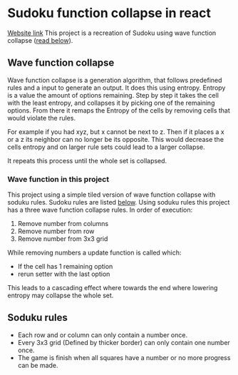 # Sudoku function collapse in react
[Website link](https://peoplestealusernames.github.io/sudoku-wave-collapse/)
This project is a recreation of Sudoku using wave function collapse ([read below](https://github.com/peoplestealusernames/sudoku-wave-collapse#wave-function-collapse)).

## Wave function collapse
Wave function collapse is a generation algorithm, that follows predefined rules and a input to generate an output.
It does this using entropy. Entropy is a value the amount of options remaining.
Step by step it takes the cell with the least entropy, and collapses it by picking one of the remaining options.
From there it remaps the Entropy of the cells by removing cells that would violate the rules.

For example if you had xyz, but x cannot be next to z.
Then if it places a x or a z its neighbor can no longer be its opposite.
This would decrease the cells entropy and on larger rule sets could lead to a larger collapse.

It repeats this process until the whole set is collapsed.
### Wave function in this project
This project using a simple tiled version of wave function collapse with soduku rules.
Sudoku rules are listed [below](https://github.com/peoplestealusernames/sudoku-wave-collapse#soduku-rules).
Using soduku rules this project has a three wave function collapse rules.
In order of execution:
1. Remove number from columns
2. Remove number from row
3. Remove number from 3x3 grid

While removing numbers a update function is called which:
- If the cell has 1 remaining option
- rerun setter with the last option

This leads to a cascading effect where towards the end where lowering entropy may collapse the whole set.

## Soduku rules
* Each row and or column can only contain a number once.
* Every 3x3 grid (Defined by thicker border) can only contain one number once.
* The game is finish when all squares have a number or no more progress can be made.